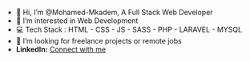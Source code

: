 - 👋 Hi, I’m @Mohamed-Mkadem, A Full Stack Web Developer
- 👀 I’m interested in Web Development
- 💻 Tech Stack : HTML - CSS - JS - SASS - PHP - LARAVEL - MYSQL
- 💞️ I’m looking for freelance projects or remote jobs
- **LinkedIn:** [Connect with me](https://www.linkedin.com/in/mohamed-mkadem/)


<!---
Mohamed-Mkadem/Mohamed-Mkadem is a ✨ special ✨ repository because its `README.md` (this file) appears on your GitHub profile.
You can click the Preview link to take a look at your changes.
--->
